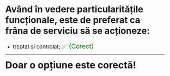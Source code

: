# Având în vedere particularitățile funcționale, este de preferat ca frâna de serviciu să se acționeze:

- <span style="font-size: larger;">treptat și controlat; <span style="color: green; font-size: larger;">✅ (Corect)</span></span>

---

<span style="font-size: 30px; font-weight: bold;">**Doar o opțiune este corectă!**</span>